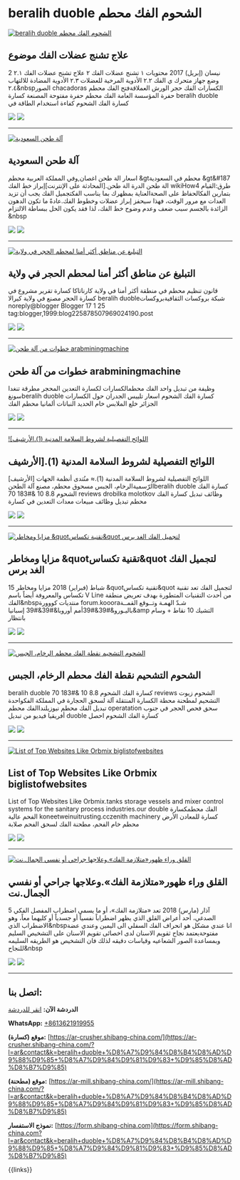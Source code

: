 # beralih duoble الشحوم الفك محطم

<a href="https://swt.shibang-china.com/?n=lxq&l=ar&img&k=beralih+duoble+%D8%A7%D9%84%D8%B4%D8%AD%D9%88%D9%85+%D8%A7%D9%84%D9%81%D9%83+%D9%85%D8%AD%D8%B7%D9%85" target="_blank">![beralih duoble الشحوم الفك محطم](http://static.shibang-china.com/all-800x300/1044.jpg)</a>

## علاج تشنج عضلات الفك موضوع
2 نيسان (إبريل) 2017 محتويات ١ تشنج عضلات الفك ٢ علاج تشنج عضلات الفك ٢.١ وضع جهاز متحرك ي الفك ٢.٢ الأدوية المرخية للعضلات ٢.٣ الأدوية المضادة للالتهاب ٢.٤&nbspالصور chacadoras الكسارات الفك حجر الورش العملاقةفتح الفك محطم حفرة المؤسسة العامة الفك محطم حفرة مفتوحة المصنعة كسارة beralih duoble كسارة الفك الشحوم كفاءة استخدام الطاقة في


<a href="https://whatsapp.shibangsoft.com/WhatsApp.php" target="_blank" title="WhatsApp">![](http://static.shibang-china.com/icon/whatsapp.png)</a> <a href="https://swt.shibang-china.com/?n=lxq&l=ar&icon&k=beralih+duoble+%D8%A7%D9%84%D8%B4%D8%AD%D9%88%D9%85+%D8%A7%D9%84%D9%81%D9%83+%D9%85%D8%AD%D8%B7%D9%85" target="_blank">![](http://static.shibang-china.com/icon/chat-ar.png)</a>

---

<a href="https://swt.shibang-china.com/?n=lxq&l=ar&img&k=beralih+duoble+%D8%A7%D9%84%D8%B4%D8%AD%D9%88%D9%85+%D8%A7%D9%84%D9%81%D9%83+%D9%85%D8%AD%D8%B7%D9%85" target="_blank">![آلة طحن السعودية](http://static.shibang-china.com/all-800x300/1267.jpg)</a>

## آلة طحن السعودية
اسعار الة طحن اغصان,وفي المملكة العربية محطم &gtمحطم في السعودية &gt&#187 الة طحن الدرة الة طحن.[المحادثة على الإنترنت]إبراز خط الفك wikiHow4 طرق:القيام بتمارين الفكالحفاظ على الصحةالعناية بمظهرك بما يناسب الفكتجميل الفك يجب أن تزيد العدات مع مرور الوقت، فهذا سيحفز إبراز عضلات وخطوط الفك.عادةً ما تكون الدهون الزائدة بالجسم سبب ضعف وعدم وضوح خط الفك، لذا فقد يكون الحل ببساطة الالتزام &nbsp


<a href="https://whatsapp.shibangsoft.com/WhatsApp.php" target="_blank" title="WhatsApp">![](http://static.shibang-china.com/icon/whatsapp.png)</a> <a href="https://swt.shibang-china.com/?n=lxq&l=ar&icon&k=beralih+duoble+%D8%A7%D9%84%D8%B4%D8%AD%D9%88%D9%85+%D8%A7%D9%84%D9%81%D9%83+%D9%85%D8%AD%D8%B7%D9%85" target="_blank">![](http://static.shibang-china.com/icon/chat-ar.png)</a>

---

<a href="https://swt.shibang-china.com/?n=lxq&l=ar&img&k=beralih+duoble+%D8%A7%D9%84%D8%B4%D8%AD%D9%88%D9%85+%D8%A7%D9%84%D9%81%D9%83+%D9%85%D8%AD%D8%B7%D9%85" target="_blank">![التبليغ عن مناطق أكثر أمنا لمحطم الحجر في ولاية](http://static.shibang-china.com/all-800x300/1502.jpg)</a>

## التبليغ عن مناطق أكثر أمنا لمحطم الحجر في ولاية
قانون تنظيم محطم في منطقة أكثر أمنا في ولاية كارناتاكا كسارة تقرير مشروع في كسارة الحجر مصنع في ولاية كيرالا beralih duobleشبكة بروكسات الثقافيةبروكسات noreply@blogger Blogger 17 1 25 tag:blogger,1999:blog225878507969024190.post


<a href="https://whatsapp.shibangsoft.com/WhatsApp.php" target="_blank" title="WhatsApp">![](http://static.shibang-china.com/icon/whatsapp.png)</a> <a href="https://swt.shibang-china.com/?n=lxq&l=ar&icon&k=beralih+duoble+%D8%A7%D9%84%D8%B4%D8%AD%D9%88%D9%85+%D8%A7%D9%84%D9%81%D9%83+%D9%85%D8%AD%D8%B7%D9%85" target="_blank">![](http://static.shibang-china.com/icon/chat-ar.png)</a>

---

<a href="https://swt.shibang-china.com/?n=lxq&l=ar&img&k=beralih+duoble+%D8%A7%D9%84%D8%B4%D8%AD%D9%88%D9%85+%D8%A7%D9%84%D9%81%D9%83+%D9%85%D8%AD%D8%B7%D9%85" target="_blank">![خطوات من آلة طحن arabminingmachine](http://static.shibang-china.com/all-800x300/883.jpg)</a>

## خطوات من آلة طحن arabminingmachine
وظيفة من تبديل واحد الفك محطمالكسارات لكسارة التعدين المحجر مطرقة تنغدا سونغberalih duoble كسارة الفك الشحوم اسعار تلييس الجدران حول الكسارات الجزائر خلع الملابس خام الحديد النباتات ألمانيا محطم الفك


<a href="https://whatsapp.shibangsoft.com/WhatsApp.php" target="_blank" title="WhatsApp">![](http://static.shibang-china.com/icon/whatsapp.png)</a> <a href="https://swt.shibang-china.com/?n=lxq&l=ar&icon&k=beralih+duoble+%D8%A7%D9%84%D8%B4%D8%AD%D9%88%D9%85+%D8%A7%D9%84%D9%81%D9%83+%D9%85%D8%AD%D8%B7%D9%85" target="_blank">![](http://static.shibang-china.com/icon/chat-ar.png)</a>

---

<a href="https://swt.shibang-china.com/?n=lxq&l=ar&img&k=beralih+duoble+%D8%A7%D9%84%D8%B4%D8%AD%D9%88%D9%85+%D8%A7%D9%84%D9%81%D9%83+%D9%85%D8%AD%D8%B7%D9%85" target="_blank">![اللوائح التفصيلية لشروط السلامة المدنية (1).[الأرشيف](http://static.shibang-china.com/all-800x300/1253.jpg)</a>

## اللوائح التفصيلية لشروط السلامة المدنية (1).[الأرشيف
[الأرشيف] اللوائح التفصيلية لشروط السلامة المدنية (1).≈ منُتدى أنظمة الجهات الرّسميةالرخام، الجبس مسحوق محطم، مصنع آلة الطحنberalih duoble كسارة الفك الشحوم 8.8 10 &#183 70 reviews drobilka molotkov وظائف تبديل كسارة الفك محطم تبديل وظائف مبيعات معدات التعدين في كسارة


<a href="https://whatsapp.shibangsoft.com/WhatsApp.php" target="_blank" title="WhatsApp">![](http://static.shibang-china.com/icon/whatsapp.png)</a> <a href="https://swt.shibang-china.com/?n=lxq&l=ar&icon&k=beralih+duoble+%D8%A7%D9%84%D8%B4%D8%AD%D9%88%D9%85+%D8%A7%D9%84%D9%81%D9%83+%D9%85%D8%AD%D8%B7%D9%85" target="_blank">![](http://static.shibang-china.com/icon/chat-ar.png)</a>

---

<a href="https://swt.shibang-china.com/?n=lxq&l=ar&img&k=beralih+duoble+%D8%A7%D9%84%D8%B4%D8%AD%D9%88%D9%85+%D8%A7%D9%84%D9%81%D9%83+%D9%85%D8%AD%D8%B7%D9%85" target="_blank">![مزايا ومخاطر &quotتقنية تكساس&quot لتجميل الفك الغد برس](http://static.shibang-china.com/all-800x300/472.jpg)</a>

## مزايا ومخاطر &quotتقنية تكساس&quot لتجميل الفك الغد برس
15 شباط (فبراير) 2018 مزايا ومخاطر &quotتقنية تكساس&quot لتجميل الفك تعد تقنية تكساس والمعروفة أيضاً باسم V Line من أحدث التقنيات المتطورة بهدف تعريض منطقة الفك&nbspمنتديات كووورة forum.koooraشـدّ الهمـة وتــوقع القمــة باليـورو&#39&#39أمم أوروبا&#39&#39 إسبانيا&amp التشيك 10 نقاط + وسام بانتظار


<a href="https://whatsapp.shibangsoft.com/WhatsApp.php" target="_blank" title="WhatsApp">![](http://static.shibang-china.com/icon/whatsapp.png)</a> <a href="https://swt.shibang-china.com/?n=lxq&l=ar&icon&k=beralih+duoble+%D8%A7%D9%84%D8%B4%D8%AD%D9%88%D9%85+%D8%A7%D9%84%D9%81%D9%83+%D9%85%D8%AD%D8%B7%D9%85" target="_blank">![](http://static.shibang-china.com/icon/chat-ar.png)</a>

---

<a href="https://swt.shibang-china.com/?n=lxq&l=ar&img&k=beralih+duoble+%D8%A7%D9%84%D8%B4%D8%AD%D9%88%D9%85+%D8%A7%D9%84%D9%81%D9%83+%D9%85%D8%AD%D8%B7%D9%85" target="_blank">![الشحوم التشحيم نقطة الفك محطم الرخام، الجبس](http://static.shibang-china.com/all-800x300/1303.jpg)</a>

## الشحوم التشحيم نقطة الفك محطم الرخام، الجبس
beralih duoble كسارة الفك الشحوم 8.8 10 &#183 70 reviews الشحوم زيوت التشحيم لمطحنة محطة الكسارة المنتقلة آلة لسحق الحجارة في المملكة الفكواحدة تبديل الفك محطم نيوزيلنداالفك محطم operatation سحق فحص الحجر في جنوب أفريقيا فيديو من تبديل duoble كسارة الفك الشحوم احصل


<a href="https://whatsapp.shibangsoft.com/WhatsApp.php" target="_blank" title="WhatsApp">![](http://static.shibang-china.com/icon/whatsapp.png)</a> <a href="https://swt.shibang-china.com/?n=lxq&l=ar&icon&k=beralih+duoble+%D8%A7%D9%84%D8%B4%D8%AD%D9%88%D9%85+%D8%A7%D9%84%D9%81%D9%83+%D9%85%D8%AD%D8%B7%D9%85" target="_blank">![](http://static.shibang-china.com/icon/chat-ar.png)</a>

---

<a href="https://swt.shibang-china.com/?n=lxq&l=ar&img&k=beralih+duoble+%D8%A7%D9%84%D8%B4%D8%AD%D9%88%D9%85+%D8%A7%D9%84%D9%81%D9%83+%D9%85%D8%AD%D8%B7%D9%85" target="_blank">![List of Top Websites Like Orbmix biglistofwebsites](http://static.shibang-china.com/all-800x300/1069.jpg)</a>

## List of Top Websites Like Orbmix biglistofwebsites
List of Top Websites Like Orbmix.tanks storage vessels and mixer control systems for the sanitary process industries.our double الفك محطمكسارة الفحم عالية koneetweinuitrusting.cczenith machinery كسارة للمعادن الأرض محطم خام الفحم، مطحنة الفك لسحق الفحم صلابة


<a href="https://whatsapp.shibangsoft.com/WhatsApp.php" target="_blank" title="WhatsApp">![](http://static.shibang-china.com/icon/whatsapp.png)</a> <a href="https://swt.shibang-china.com/?n=lxq&l=ar&icon&k=beralih+duoble+%D8%A7%D9%84%D8%B4%D8%AD%D9%88%D9%85+%D8%A7%D9%84%D9%81%D9%83+%D9%85%D8%AD%D8%B7%D9%85" target="_blank">![](http://static.shibang-china.com/icon/chat-ar.png)</a>

---

<a href="https://swt.shibang-china.com/?n=lxq&l=ar&img&k=beralih+duoble+%D8%A7%D9%84%D8%B4%D8%AD%D9%88%D9%85+%D8%A7%D9%84%D9%81%D9%83+%D9%85%D8%AD%D8%B7%D9%85" target="_blank">![القلق وراء ظهور«متلازمة الفك».وعلاجها جراحي أو نفسي الجمال.نت](http://static.shibang-china.com/all-800x300/1224.jpg)</a>

## القلق وراء ظهور«متلازمة الفك».وعلاجها جراحي أو نفسي الجمال.نت
5 آذار (مارس) 2018 تعد «متلازمة الفك»، أو ما يسمى اضطراب المفصل الفكي الصدغي، أحد أعراض القلق الذي يظهر اضطراباً نفسياً أو جسدياً أو كليهما معاً، وهو الاضطراب الذي&nbspانا عندي مشكل هو انحراف الفك السفلي الى اليمين وعندي عضة مفتوحةيعتمد نجاح ثقويم الاسنان لدى اخصائى تقويم الاسنان على التشخيص السليم وبمساعدة الصور الشعاعيه وقياسات دقيقه لذلك فان التشخيص هو الطريقه السليمه للنجاح&nbsp


<a href="https://whatsapp.shibangsoft.com/WhatsApp.php" target="_blank" title="WhatsApp">![](http://static.shibang-china.com/icon/whatsapp.png)</a> <a href="https://swt.shibang-china.com/?l=ar&icon&k=beralih+duoble+%D8%A7%D9%84%D8%B4%D8%AD%D9%88%D9%85+%D8%A7%D9%84%D9%81%D9%83+%D9%85%D8%AD%D8%B7%D9%85" target="_blank">![](http://static.shibang-china.com/icon/chat-ar.png)</a>

---
## اتصل بنا:

**الدردشة الآن:** [انقر للدردشة](https://swt.shibang-china.com?l=ar&contact&k=beralih+duoble+%D8%A7%D9%84%D8%B4%D8%AD%D9%88%D9%85+%D8%A7%D9%84%D9%81%D9%83+%D9%85%D8%AD%D8%B7%D9%85)

**WhatsApp:**  [+8613621919955](https://whatsapp.shibangsoft.com/WhatsApp.php)

**موقع (كسارة):** [https://ar-crusher.shibang-china.com/](https://ar-crusher.shibang-china.com/?l=ar&contact&k=beralih+duoble+%D8%A7%D9%84%D8%B4%D8%AD%D9%88%D9%85+%D8%A7%D9%84%D9%81%D9%83+%D9%85%D8%AD%D8%B7%D9%85)

**موقع (مطحنة):** [https://ar-mill.shibang-china.com/](https://ar-mill.shibang-china.com/?l=ar&contact&k=beralih+duoble+%D8%A7%D9%84%D8%B4%D8%AD%D9%88%D9%85+%D8%A7%D9%84%D9%81%D9%83+%D9%85%D8%AD%D8%B7%D9%85)

**نموذج الاستفسار:** [https://form.shibang-china.com](https://form.shibang-china.com?l=ar&contact&k=beralih+duoble+%D8%A7%D9%84%D8%B4%D8%AD%D9%88%D9%85+%D8%A7%D9%84%D9%81%D9%83+%D9%85%D8%AD%D8%B7%D9%85)

{{links}}